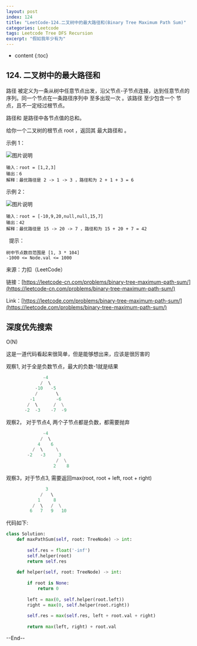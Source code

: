 ```yaml
---
layout: post
index: 124
title: "LeetCode-124.二叉树中的最大路径和(Binary Tree Maximum Path Sum)"
categories: Leetcode
tags: Leetcode Tree DFS Recursion
excerpt: "假如我年少有为"
---
```


* content
{:toc}

## 124. 二叉树中的最大路径和

路径 被定义为一条从树中任意节点出发，沿父节点-子节点连接，达到任意节点的序列。同一个节点在一条路径序列中 至多出现一次 。该路径 至少包含一个 节点，且不一定经过根节点。

路径和 是路径中各节点值的总和。

给你一个二叉树的根节点 root ，返回其 最大路径和 。

示例 1：

![图片说明](./images/leetcode-algorithm-124-1.png) 

```
输入：root = [1,2,3]
输出：6
解释：最优路径是 2 -> 1 -> 3 ，路径和为 2 + 1 + 3 = 6
```

示例 2：

![图片说明](./images/leetcode-algorithm-124-2.png) 

```
输入：root = [-10,9,20,null,null,15,7]
输出：42
解释：最优路径是 15 -> 20 -> 7 ，路径和为 15 + 20 + 7 = 42
```
 
提示：

```
树中节点数目范围是 [1, 3 * 104]
-1000 <= Node.val <= 1000
```

来源：力扣（LeetCode）

链接：[https://leetcode-cn.com/problems/binary-tree-maximum-path-sum/](https://leetcode-cn.com/problems/binary-tree-maximum-path-sum/)

Link：[https://leetcode.com/problems/binary-tree-maximum-path-sum/](https://leetcode.com/problems/binary-tree-maximum-path-sum/)


## 深度优先搜索

O(N)

这是一道代码看起来很简单，但是能够想出来，应该是很厉害的

观察1, 对于全是负数节点，最大的负数-1就是结果

```python
              -4
             /  \ 
           -10   -5
           /       \   
         -1        -6
        /  \      /  \
       -2  -3    -7  -9
```

观察2， 对于节点4, 两个子节点都是负数，都需要抛弃

```python
              -4
             /  \ 
            4    6
          /  \     \
        -2   -3     3
                   /  \
                  2    8
```

观察3，对于节点3, 需要返回max(root, root + left, root + right)

```python
               3
             /   \ 
            1     8
          /  \   /  \
         6   7   9   10
```

代码如下:

```python
class Solution:
    def maxPathSum(self, root: TreeNode) -> int:
        
        self.res = float('-inf')
        self.helper(root)
        return self.res
        
    def helper(self, root: TreeNode) -> int:
        
        if root is None:
            return 0
        
        left = max(0, self.helper(root.left))
        right = max(0, self.helper(root.right))
        
        self.res = max(self.res, left + root.val + right)
        
        return max(left, right) + root.val
```

--End--